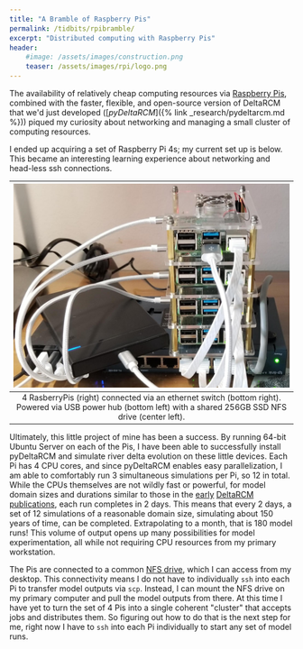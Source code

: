 ```yaml
---
title: "A Bramble of Raspberry Pis"
permalink: /tidbits/rpibramble/
excerpt: "Distributed computing with Raspberry Pis"
header:
    #image: /assets/images/construction.png
    teaser: /assets/images/rpi/logo.png
---
```


The availability of relatively cheap computing resources via
[Raspberry Pis](https://www.raspberrypi.org/), combined with the faster,
flexible, and open-source version of DeltaRCM that we'd just developed
([*pyDeltaRCM*]({% link _research/pydeltarcm.md %})) piqued my curiosity
about networking and managing a small cluster of computing resources.

I ended up acquiring a set of Raspberry Pi 4s; my current set up is below.
This became an interesting learning experience about networking and
head-less ssh connections.

| ![Example Landsat Mosaic](/assets/images/rpi/pi_cluster.jpg) |
|:--:|
| 4 RasberryPis (right) connected via an ethernet switch (bottom right). Powered via USB power hub (bottom left) with a shared 256GB SSD NFS drive (center left).|

Ultimately, this little project of mine has been a success. By running
64-bit Ubuntu Server on each of the Pis, I have been able to successfully
install pyDeltaRCM and simulate river delta evolution on these little
devices. Each Pi has 4 CPU cores, and since pyDeltaRCM enables easy
parallelization, I am able to comfortably run 3 simultaneous simulations
per Pi, so 12 in total. While the CPUs themselves are not wildly fast or
powerful, for model domain sizes and durations similar to those in the
[early](https://doi.org/10.5194/esurf-3-67-2015)
[DeltaRCM](https://doi.org/10.1002/2015JF003653)
[publications](https://doi.org/10.1002/2016GL070519),
each run completes in 2 days.
This means that every 2 days, a set of 12 simulations of a reasonable domain
size, simulating about 150 years of time, can be completed.
Extrapolating to a month, that is 180 model runs!
This volume of output opens up many possibilities for model experimentation,
all while not requiring CPU resources from my primary workstation.

The Pis are connected to a common
[NFS drive](https://www.minitool.com/lib/what-is-nfs.html),
which I can access from my
desktop. This connectivity means I do not have to individually `ssh` into each
Pi to transfer model outputs via `scp`. Instead, I can mount the NFS drive
on my primary computer and pull the model outputs from there. At this time I
have yet to turn the set of 4 Pis into a single coherent "cluster" that accepts
jobs and distributes them. So figuring out how to do that is the next step for
me, right now I have to `ssh` into each Pi individually to start any set of
model runs.

